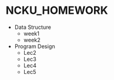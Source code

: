 # NCKU_HOMEWORK

* Data Structure
	- week1
	- week2
* Program Design 
	- Lec2
	- Lec3
	- Lec4
	- Lec5
